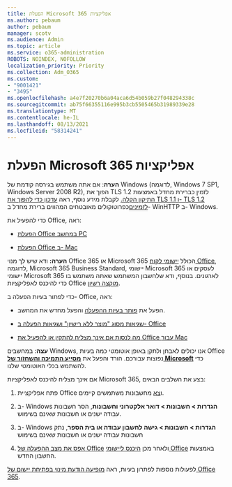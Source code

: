 ```yaml
---
title: הפעלת Microsoft 365 אפליקציות
ms.author: pebaum
author: pebaum
manager: scotv
ms.audience: Admin
ms.topic: article
ms.service: o365-administration
ROBOTS: NOINDEX, NOFOLLOW
localization_priority: Priority
ms.collection: Adm_O365
ms.custom:
- "9001421"
- "3495"
ms.openlocfilehash: a4e7f20270b6a04aca6d54b059b27f048294338c
ms.sourcegitcommit: ab75f66355116e995b3cb5505465b31989339e28
ms.translationtype: MT
ms.contentlocale: he-IL
ms.lasthandoff: 08/13/2021
ms.locfileid: "58314241"
---
```

# <a name="activating-microsoft-365-apps"></a>הפעלת Microsoft 365 אפליקציות

**הערה**: אם אתה משתמש בגירסה קודמת של Windows (לדוגמה, Windows 7 SP1, Windows Server 2008 R2), הפוך את TLS 1.2 לזמין כברירת מחדל באמצעות [התיקון הקלה.](https://download.microsoft.com/download/0/6/5/0658B1A7-6D2E-474F-BC2C-D69E5B9E9A68/MicrosoftEasyFix51044.msi) לקבלת מידע נוסף, ראה [עדכון כדי להפוך את TLS 1.1 ו- TLS 1.2 לזמינים](https://support.microsoft.com/topic/update-to-enable-tls-1-1-and-tls-1-2-as-default-secure-protocols-in-winhttp-in-windows-c4bd73d2-31d7-761e-0178-11268bb10392)כפרוטוקולים מאובטחים המהווים ברירת מחדל ב- WinHTTP ב- Windows.

כדי להפעיל את Office, ראה:

- [הפעלת Office במחשב PC](https://support.office.com/article/activate-office-5bd38f38-db92-448b-a982-ad170b1e187e) 

- [הפעלת Office ב- Mac](https://support.office.com/article/activate-office-for-mac-7f6646b1-bb14-422a-9ad4-a53410fcefb2)

**הערה:**  ודא שיש לך מנוי Office 365 או Microsoft 365 הכולל [יישומי לקוח Office](https://support.office.com/article/28cbc8cf-1332-4f04-9123-9b660abb629e), לדוגמה, Microsoft 365 Business Standard, יישומי Microsoft 365 לעסקים או יישומי Microsoft 365 לארגונים. בנוסף, ודא שלחשבון המשתמש שאתה משתמש בו כדי להיכנס לאפליקציות Office [מוקצה רשיון](https://docs.microsoft.com/microsoft-365/admin/manage/assign-licenses-to-users).

כדי לפתור בעיות הפעלה ב- Office, ראה:

- הפעל את [פותר בעיות ההפעלה](https://aka.ms/SARA-OfficeActivation-Alchemy) והפעל מחדש את המחשב.
- [שגיאות מסוג "מוצר ללא רישיון" ושגיאות הפעלה ב- Office](https://support.office.com/article/unlicensed-product-and-activation-errors-in-office-0d23d3c0-c19c-4b2f-9845-5344fedc4380)

- [מה לנסות אם אינך מצליח להתקין או להפעיל את Office עבור Mac](https://support.office.com/article/what-to-try-if-you-can-t-install-or-activate-office-for-mac-5efba2b4-b1e6-4e5f-bf3c-6ab945d03dea)

**עצה**: במחשבים Windows, אנו יכולים לאבחן ולתקן באופן אוטומטי כמה בעיות Office נפוצות עבורכם. הורד והפעל את  **[מסייע התמיכה והשחזור של Microsoft](https://aka.ms/SaRA-OfficeSignInScenario)** כדי להשתמש בכלי האוטומטי שלנו.

אם אינך מצליח להיכנס לאפליקציות Microsoft 365, בצע את השלבים הבאים:

1. פתח אפליקציית Office ו[צא](https://go.microsoft.com/fwlink/?linkid=2114082) מחשבונות משתמשים קיימים.

2. ב- Windows **הגדרות > חשבונות > דואר אלקטרוני וחשבונות**, הסר חשבונות עבודה ישנים או חשבונות שאינם בשימוש.

3. ב- Windows **הגדרות > חשבונות > גישה לחשבון עבודה או בית הספר**, נתק חשבונות עבודה ישנים או חשבונות שאינם בשימוש

4. [אפס את מצב ההפעלה של Office](https://docs.microsoft.com/office365/troubleshoot/activation/reset-office-365-proplus-activation-state) ולאחר מכן [היכנס ליישומי Office](https://support.office.com/article/sign-in-to-office-b9582171-fd1f-4284-9846-bdd72bb28426) באמצעות החשבון החדש.

לפעולות נוספות לפתרון בעיות, ראה [מופיעה הודעת מינוי בפתיחת יישום של Office 365](https://support.office.com/article/a-subscription-notice-appears-when-i-open-an-office-365-application-4cabe32c-f594-4c0e-9191-3d3ade10cceb).
